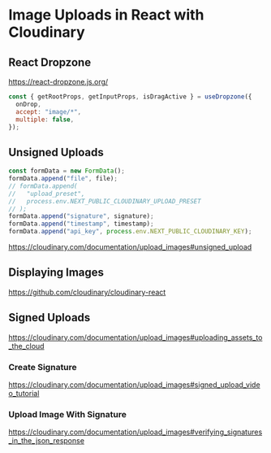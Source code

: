 # Image Uploads in React with Cloudinary

## React Dropzone

https://react-dropzone.js.org/

```js
const { getRootProps, getInputProps, isDragActive } = useDropzone({
  onDrop,
  accept: "image/*",
  multiple: false,
});
```

## Unsigned Uploads

```js
const formData = new FormData();
formData.append("file", file);
// formData.append(
//   "upload_preset",
//   process.env.NEXT_PUBLIC_CLOUDINARY_UPLOAD_PRESET
// );
formData.append("signature", signature);
formData.append("timestamp", timestamp);
formData.append("api_key", process.env.NEXT_PUBLIC_CLOUDINARY_KEY);
```

https://cloudinary.com/documentation/upload_images#unsigned_upload

## Displaying Images

https://github.com/cloudinary/cloudinary-react

## Signed Uploads

https://cloudinary.com/documentation/upload_images#uploading_assets_to_the_cloud

### Create Signature

https://cloudinary.com/documentation/upload_images#signed_upload_video_tutorial

### Upload Image With Signature

https://cloudinary.com/documentation/upload_images#verifying_signatures_in_the_json_response
